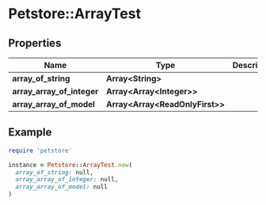 # Petstore::ArrayTest

## Properties

| Name | Type | Description | Notes |
| ---- | ---- | ----------- | ----- |
| **array_of_string** | **Array&lt;String&gt;** |  | [optional] |
| **array_array_of_integer** | **Array&lt;Array&lt;Integer&gt;&gt;** |  | [optional] |
| **array_array_of_model** | **Array&lt;Array&lt;ReadOnlyFirst&gt;&gt;** |  | [optional] |

## Example

```ruby
require 'petstore'

instance = Petstore::ArrayTest.new(
  array_of_string: null,
  array_array_of_integer: null,
  array_array_of_model: null
)
```

